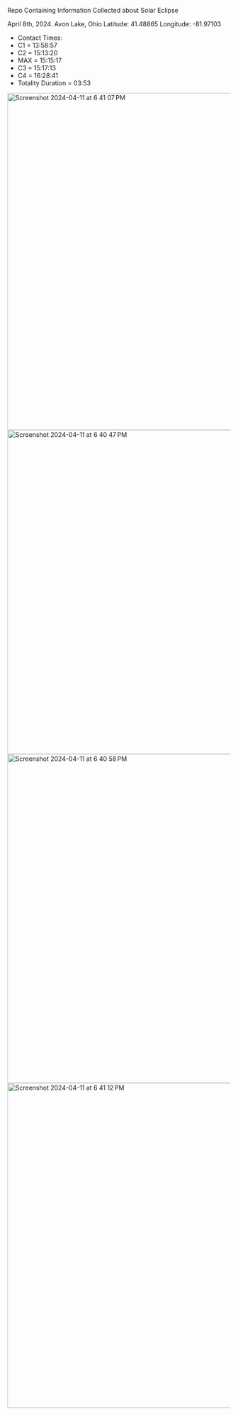 Repo Containing Information Collected about Solar Eclipse 

April 8th, 2024.
Avon Lake, Ohio
Latitude: 41.48865
Longitude: -81.97103

- Contact Times:
- C1 = 13:58:57
- C2 = 15:13:20
- MAX = 15:15:17
- C3 = 15:17:13
- C4 = 16:28:41
- Totality Duration = 03:53

<img width="759" alt="Screenshot 2024-04-11 at 6 41 07 PM" src="https://github.com/jesusugarte10/Solar/assets/19676534/92c6f5ef-e493-43d4-a7b0-cff1bce47972">
<img width="730" alt="Screenshot 2024-04-11 at 6 40 47 PM" src="https://github.com/jesusugarte10/Solar/assets/19676534/c6ad422d-0ff1-41b8-b9df-c8045f9da6ef">
<img width="741" alt="Screenshot 2024-04-11 at 6 40 58 PM" src="https://github.com/jesusugarte10/Solar/assets/19676534/95ea62b0-f6d3-4fd1-b942-691256d47270">
<img width="732" alt="Screenshot 2024-04-11 at 6 41 12 PM" src="https://github.com/jesusugarte10/Solar/assets/19676534/6346b469-2705-477a-b86d-63ebfaaadb6b">
